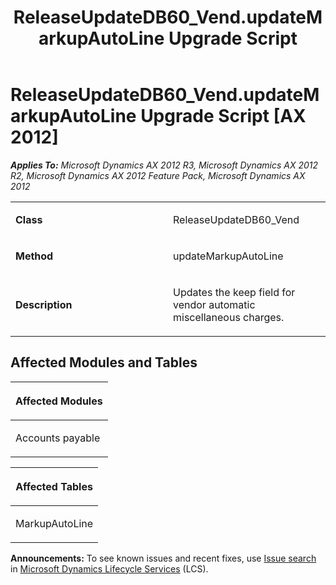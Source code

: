 ﻿---
title: ReleaseUpdateDB60_Vend.updateMarkupAutoLine Upgrade Script
TOCTitle: ReleaseUpdateDB60_Vend.updateMarkupAutoLine Upgrade Script
ms:assetid: 6d5dba44-56f3-3a8a-806b-23d912be461b
ms:mtpsurl: https://msdn.microsoft.com/en-us/library/JJ685723(v=AX.60)
ms:contentKeyID: 49708924
ms.date: 05/18/2015
mtps_version: v=AX.60
---

# ReleaseUpdateDB60\_Vend.updateMarkupAutoLine Upgrade Script [AX 2012]


_**Applies To:** Microsoft Dynamics AX 2012 R3, Microsoft Dynamics AX 2012 R2, Microsoft Dynamics AX 2012 Feature Pack, Microsoft Dynamics AX 2012_

<table>
<colgroup>
<col style="width: 50%" />
<col style="width: 50%" />
</colgroup>
<tbody>
<tr class="odd">
<td><p><strong>Class</strong></p></td>
<td><p>ReleaseUpdateDB60_Vend</p></td>
</tr>
<tr class="even">
<td><p><strong>Method</strong></p></td>
<td><p>updateMarkupAutoLine</p></td>
</tr>
<tr class="odd">
<td><p><strong>Description</strong></p></td>
<td><p>Updates the keep field for vendor automatic miscellaneous charges.</p></td>
</tr>
</tbody>
</table>


## Affected Modules and Tables

<table>
<colgroup>
<col style="width: 100%" />
</colgroup>
<thead>
<tr class="header">
<th><p>Affected Modules</p></th>
</tr>
</thead>
<tbody>
<tr class="odd">
<td><p>Accounts payable</p></td>
</tr>
</tbody>
</table>


<table>
<colgroup>
<col style="width: 100%" />
</colgroup>
<thead>
<tr class="header">
<th><p>Affected Tables</p></th>
</tr>
</thead>
<tbody>
<tr class="odd">
<td><p>MarkupAutoLine</p></td>
</tr>
</tbody>
</table>

  
**Announcements:** To see known issues and recent fixes, use [Issue search](http://go.microsoft.com/fwlink/?linkid=389258) in [Microsoft Dynamics Lifecycle Services](http://go.microsoft.com/fwlink/?linkid=306505) (LCS).


